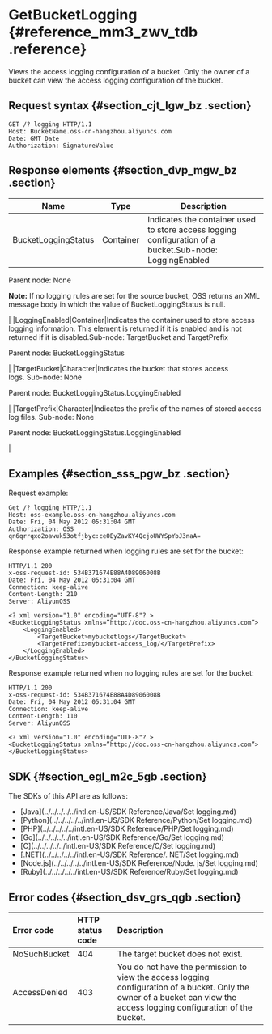 # GetBucketLogging {#reference_mm3_zwv_tdb .reference}

Views the access logging configuration of a bucket. Only the owner of a bucket can view the access logging configuration of the bucket.

## Request syntax {#section_cjt_lgw_bz .section}

```
GET /? logging HTTP/1.1
Host: BucketName.oss-cn-hangzhou.aliyuncs.com
Date: GMT Date
Authorization: SignatureValue
```

## Response elements {#section_dvp_mgw_bz .section}

|Name|Type|Description|
|----|----|-----------|
|BucketLoggingStatus|Container|Indicates the container used to store access logging configuration of a bucket.Sub-node: LoggingEnabled

Parent node: None

**Note:** If no logging rules are set for the source bucket, OSS returns an XML message body in which the value of BucketLoggingStatus is null.

|
|LoggingEnabled|Container|Indicates the container used to store access logging information. This element is returned if it is enabled and is not returned if it is disabled.Sub-node: TargetBucket and TargetPrefix

Parent node: BucketLoggingStatus

|
|TargetBucket|Character|Indicates the bucket that stores access logs. Sub-node: None

Parent node: BucketLoggingStatus.LoggingEnabled

|
|TargetPrefix|Character|Indicates the prefix of the names of stored access log files. Sub-node: None

Parent node: BucketLoggingStatus.LoggingEnabled

|

## Examples {#section_sss_pgw_bz .section}

Request example:

```
Get /? logging HTTP/1.1
Host: oss-example.oss-cn-hangzhou.aliyuncs.com  
Date: Fri, 04 May 2012 05:31:04 GMT  
Authorization: OSS qn6qrrqxo2oawuk53otfjbyc:ceOEyZavKY4QcjoUWYSpYbJ3naA=
```

Response example returned when logging rules are set for the bucket:

```
HTTP/1.1 200
x-oss-request-id: 534B371674E88A4D8906008B
Date: Fri, 04 May 2012 05:31:04 GMT
Connection: keep-alive
Content-Length: 210  
Server: AliyunOSS

<? xml version="1.0" encoding="UTF-8"? >
<BucketLoggingStatus xmlns=”http://doc.oss-cn-hangzhou.aliyuncs.com”>
    <LoggingEnabled>
        <TargetBucket>mybucketlogs</TargetBucket>
        <TargetPrefix>mybucket-access_log/</TargetPrefix>
    </LoggingEnabled>
</BucketLoggingStatus>
```

Response example returned when no logging rules are set for the bucket:

```
HTTP/1.1 200 
x-oss-request-id: 534B371674E88A4D8906008B
Date: Fri, 04 May 2012 05:31:04 GMT
Connection: keep-alive
Content-Length: 110  
Server: AliyunOSS

<? xml version="1.0" encoding="UTF-8"? >
<BucketLoggingStatus xmlns=”http://doc.oss-cn-hangzhou.aliyuncs.com”>
</BucketLoggingStatus>
```

## SDK {#section_egl_m2c_5gb .section}

The SDKs of this API are as follows:

-   [Java](../../../../../intl.en-US/SDK Reference/Java/Set logging.md)
-   [Python](../../../../../intl.en-US/SDK Reference/Python/Set logging.md)
-   [PHP](../../../../../intl.en-US/SDK Reference/PHP/Set logging.md)
-   [Go](../../../../../intl.en-US/SDK Reference/Go/Set logging.md)
-   [C](../../../../../intl.en-US/SDK Reference/C/Set logging.md)
-   [.NET](../../../../../intl.en-US/SDK Reference/. NET/Set logging.md)
-   [Node.js](../../../../../intl.en-US/SDK Reference/Node. js/Set logging.md)
-   [Ruby](../../../../../intl.en-US/SDK Reference/Ruby/Set logging.md)

## Error codes {#section_dsv_grs_qgb .section}

|Error code|HTTP status code|Description|
|:---------|:---------------|:----------|
|NoSuchBucket|404|The target bucket does not exist.|
|AccessDenied|403|You do not have the permission to view the access logging configuration of a bucket. Only the owner of a bucket can view the access logging configuration of the bucket.|

